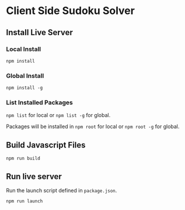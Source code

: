 # Client Side Sudoku Solver

## Install Live Server

### Local Install

`npm install`

### Global Install

`npm install -g`

### List Installed Packages

`npm list` for local or `npm list -g` for global.

Packages will be installed in `npm root` for local or `npm root -g` for global.

## Build Javascript Files

`npm run build`

## Run live server

Run the launch script defined in `package.json`.

`npm run launch`

